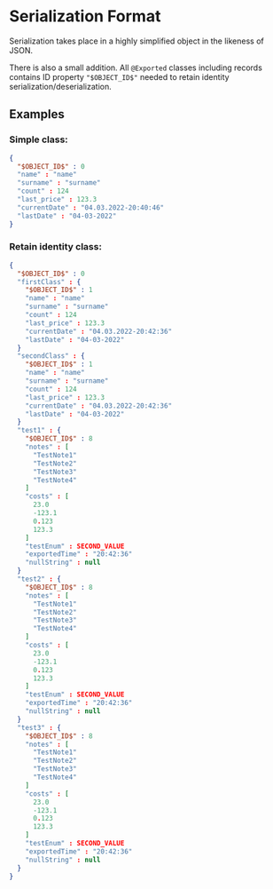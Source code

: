 # Serialization Format
Serialization takes place in a highly simplified object in the likeness of JSON.

There is also a small addition. All `@Exported` classes including records contains ID property `"$OBJECT_ID$"`
needed to retain identity serialization/deserialization.

## Examples
### Simple class:
```json
{
  "$OBJECT_ID$" : 0
  "name" : "name"
  "surname" : "surname"
  "count" : 124
  "last_price" : 123.3
  "currentDate" : "04.03.2022-20:40:46"
  "lastDate" : "04-03-2022"
}
```
### Retain identity class:
```json
{
  "$OBJECT_ID$" : 0
  "firstClass" : {
    "$OBJECT_ID$" : 1
    "name" : "name"
    "surname" : "surname"
    "count" : 124
    "last_price" : 123.3
    "currentDate" : "04.03.2022-20:42:36"
    "lastDate" : "04-03-2022"
  }
  "secondClass" : {
    "$OBJECT_ID$" : 1
    "name" : "name"
    "surname" : "surname"
    "count" : 124
    "last_price" : 123.3
    "currentDate" : "04.03.2022-20:42:36"
    "lastDate" : "04-03-2022"
  }
  "test1" : {
    "$OBJECT_ID$" : 8
    "notes" : [
      "TestNote1"
      "TestNote2"
      "TestNote3"
      "TestNote4"
    ]
    "costs" : [
      23.0
      -123.1
      0.123
      123.3
    ]
    "testEnum" : SECOND_VALUE
    "exportedTime" : "20:42:36"
    "nullString" : null
  }
  "test2" : {
    "$OBJECT_ID$" : 8
    "notes" : [
      "TestNote1"
      "TestNote2"
      "TestNote3"
      "TestNote4"
    ]
    "costs" : [
      23.0
      -123.1
      0.123
      123.3
    ]
    "testEnum" : SECOND_VALUE
    "exportedTime" : "20:42:36"
    "nullString" : null
  }
  "test3" : {
    "$OBJECT_ID$" : 8
    "notes" : [
      "TestNote1"
      "TestNote2"
      "TestNote3"
      "TestNote4"
    ]
    "costs" : [
      23.0
      -123.1
      0.123
      123.3
    ]
    "testEnum" : SECOND_VALUE
    "exportedTime" : "20:42:36"
    "nullString" : null
  }
}
```